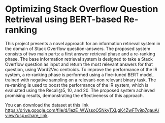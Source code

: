 # Optimizing Stack Overflow Question Retrieval using BERT-based Re-ranking
This project presents a novel approach for an information retrieval system in the domain of Stack Overflow question-answers. 
The proposed system consists of two main parts: a first answer retrieval phase and a re-ranking phase. The base information retrieval system is designed to take a Stack Overflow question as input and return the most relevant answers for that question, using Word2Vec centroids. 
To improve the performance of the IR system, a re-ranking phase is performed using a fine-tuned BERT model, trained with negative sampling on a relevant-non relevant binary task. The re-ranking is used to boost the performance of the IR system, which is evaluated using the Recall@5, 10, and 20. 
The proposed system achieved promising results, demonstrating the effectiveness of this approach.

You can download the dataset at this link https://drive.google.com/file/d/1ezE_WWssoO5NkyTXLgK4ZwFTv9p7qauA/view?usp=share_link.

